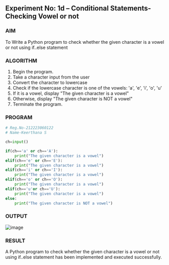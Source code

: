 ## Experiment No: 1d – Conditional Statements- Checking Vowel or not

### AIM  
To Write a Python program to check whether the given character is a vowel or not using if..else statement
### ALGORITHM  
1. Begin the program.  
2. Take a character input from the user
3. Convert the character to lowercase
4. Check if the lowercase character is one of the vowels: 'a', 'e', 'i', 'o', 'u'
5. If it is a vowel, display "The given character is a vowel"
6. Otherwise, display "The given character is NOT a vowel"
4. Terminate the program.

### PROGRAM
```python
# Reg.No-212223060122
# Name-Keerthana S

ch=input()

if(ch=='a' or ch=='A'):
    print("The given character is a vowel")
elif(ch=='e' or ch=='E'):
    print("The given character is a vowel")
elif(ch=='i' or ch=='I'):
    print("The given character is a vowel")
elif(ch=='o' or ch=='O'):
    print("The given character is a vowel")
elif(ch=='u'or ch=='U'):
    print("The given character is a vowel")
else:
    print("The given character is NOT a vowel")
```

### OUTPUT
![image](https://github.com/user-attachments/assets/9f60cc2e-5a7a-4f4a-8aa9-72b89b5d4e75)

### RESULT
A Python program to check whether the given character is a vowel or not using if..else statement has been implemented and executed successfully.
